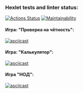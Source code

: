 ### Hexlet tests and linter status:
[![Actions Status](https://github.com/romanbr88/php-project-lvl1/actions/workflows/hexlet-check.yml/badge.svg)](https://github.com/romanbr88/php-project-lvl1/actions)
[![Maintainability](https://api.codeclimate.com/v1/badges/29d9a5f1ec4edc279925/maintainability)](https://codeclimate.com/github/romanbr88/php-project-lvl1/maintainability)

#### Игра: "Проверка на чётность":
[![asciicast](https://asciinema.org/a/RB1NKOvWMfnNJtVwTaFc6zTuI.svg)](https://asciinema.org/a/RB1NKOvWMfnNJtVwTaFc6zTuI)

#### Игра: "Калькулятор":
[![asciicast](https://asciinema.org/a/bsRMuTnt8Qckd6EEsISoI0Swt.svg)](https://asciinema.org/a/bsRMuTnt8Qckd6EEsISoI0Swt)

#### Игра "НОД":
[![asciicast](https://asciinema.org/a/0KV2MTn1UvpzVcKBN9rkFNYl3.svg)](https://asciinema.org/a/0KV2MTn1UvpzVcKBN9rkFNYl3)
